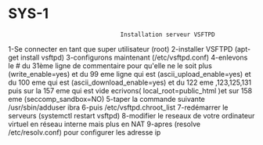 # SYS-1

									Installation serveur VSFTPD

                                    
1-Se connecter en tant que super utilisateur (root)
2-installer VSFTPD (apt-get install vsftpd)
3-configurons maintenant (/etc/vsftpd.conf)
4-enlevons le # du 31ème ligne de commentaire pour qu'elle ne le soit plus (write_enable=yes) et du 99 eme ligne qui est (ascii_upload_enable=yes) et du 100 eme qui est
(ascii_download_enable=yes) et du 122 eme ,123,125,131 puis sur la 157 eme qui est vide ecrivons( local_root=public_html )et sur 158 eme (seccomp_sandbox=NO)
5-taper la commande suivante /usr/sbin/adduser ibra
6-puis /etc/vsftpd.chroot_list
7-redémarrer le serveurs (systemctl restart vsftpd)
8-modifier le reseaux de votre ordinateur virtuel en réseau interne mais plus en NAT
9-apres (resolve /etc/resolv.conf) pour configurer les adresse ip